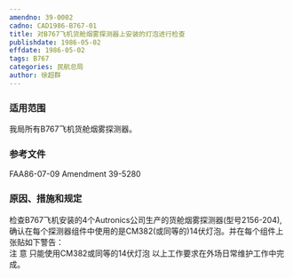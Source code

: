 ```yaml
---
amendno: 39-0002  
cadno: CAD1986-B767-01  
title: 对B767飞机货舱烟雾探测器上安装的灯泡进行检查  
publishdate: 1986-05-02  
effdate: 1986-05-02  
tags: B767  
categories: 民航总局  
author: 徐超群  
---
```

  
### 适用范围  
我局所有B767飞机货舱烟雾探测器。  
  
<!--more-->  
### 参考文件  
FAA86-07-09 Amendment 39-5280  
  
### 原因、措施和规定  
检查B767飞机安装的4个Autronics公司生产的货舱烟雾探测器(型号2156-204),确认在每个探测器组件中使用的是CM382(或同等的)14伏灯泡。并在每个组件上张贴如下警告：  
注 意 只能使用CM382或同等的14伏灯泡     以上工作要求在外场日常维护工作中完成。  
